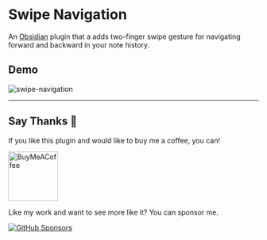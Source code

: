 # Swipe Navigation

An [Obsidian](https://obsidian.md/) plugin that a adds two-finger swipe gesture for navigating forward and backward in your note history.

## Demo

![swipe-navigation](https://user-images.githubusercontent.com/693981/112721622-3dc16a80-8edb-11eb-83a3-317b37c3f08f.gif)

---

## Say Thanks 🙏

If you like this plugin and would like to buy me a coffee, you can!

[<img src="https://cdn.buymeacoffee.com/buttons/v2/default-violet.png" alt="BuyMeACoffee" width="100">](https://www.buymeacoffee.com/liamcain)

Like my work and want to see more like it? You can sponsor me.

[![GitHub Sponsors](https://img.shields.io/github/sponsors/liamcain?style=social)](https://github.com/sponsors/liamcain)

